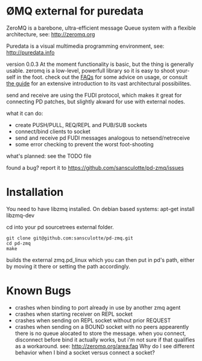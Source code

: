 ØMQ external for puredata
=========================

ZeroMQ is a barebone, ultra-efficient message Queue system with a flexible
architecture, see:
http://zeromq.org

Puredata is a visual multimedia programming environment, see:
http://puredata.info


version 0.0.3
At the moment functionality is basic, but the thing is generally usable.
zeromq is a low-level, powerfull library so it is easy to shoot your-
self in the foot. check out the [FAQs](http://zeromq.org/area:faq) for
some advice on usage, or consult [the guide](http://zguide.zeromq.org/page:all)
for an extensive introduction to its vast architectural possibilites.

send and receive are using the FUDI protocol, which makes it great for
connecting PD patches, but slightly akward for use with external nodes.


what it can do:
* create PUSH/PULL, REQ/REPL and PUB/SUB sockets
* connect/bind clients to socket
* send and receive pd FUDI messages analogous to netsend/netreceive
* some error checking to prevent the worst foot-shooting

what's planned:
see the TODO file

found a bug?
report it to https://github.com/sansculotte/pd-zmq/issues



Installation
============

You need to have libzmq installed. On debian based systems:
apt-get install libzmq-dev

cd into your pd sourcetrees external folder.

    git clone git@github.com:sansculotte/pd-zmq.git
    cd pd-zmq
    make

builds the external zmq.pd_linux which you can then put in pd's path,
either by moving it there or setting the path accordingly.



Known Bugs
==========

* crashes when binding to port already in use by another zmq agent
* crashes when starting receiver on REPL socket
* crashes when sending on REPL socket without prior REQUEST
* crashes when sending on a BOUND socket with no peers
    appearently there is no queue alocated to store the message.
    when you connect, disconnect before bind it actually works, but
    i'm not sure if that qualifies as a workaround.
    see: http://zeromq.org/area:faq
    Why do I see different behavior when I bind a socket versus connect a socket?
